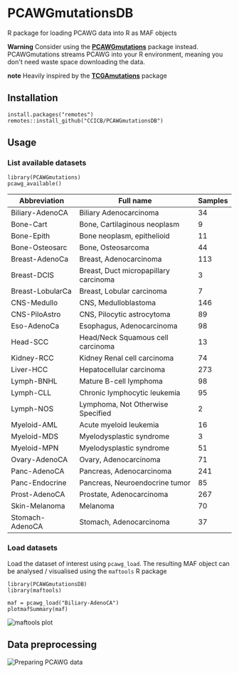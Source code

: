 # PCAWGmutationsDB

R package for loading PCAWG data into R as MAF objects

**Warning**
Consider using the [**PCAWGmutations**](https://github.com/CCICB/PCAWGmutations) package instead. PCAWGmutations streams PCAWG into your R environment, meaning you don't need waste space downloading the data.


**note**
Heavily inspired by the [**TCGAmutations**](https://github.com/PoisonAlien/TCGAmutations) package


## Installation

```
install.packages("remotes")
remotes::install_github("CCICB/PCAWGmutationsDB")
```

## Usage

### List available datasets

```
library(PCAWGmutations)
pcawg_available()
```

| Abbreviation     	| Full name                             	| Samples 	|
|------------------	|---------------------------------------	|---------	|
| Biliary-AdenoCA  	| Biliary Adenocarcinoma                	| 34      	|
| Bone-Cart        	| Bone, Cartilaginous neoplasm          	| 9       	|
| Bone-Epith       	| Bone neoplasm, epithelioid            	| 11      	|
| Bone-Osteosarc   	| Bone, Osteosarcoma                    	| 44      	|
| Breast-AdenoCa   	| Breast, Adenocarcinoma                	| 113     	|
| Breast-DCIS      	| Breast, Duct micropapillary carcinoma 	| 3       	|
| Breast-LobularCa 	| Breast, Lobular carcinoma             	| 7       	|
| CNS-Medullo      	| CNS, Medulloblastoma                  	| 146     	|
| CNS-PiloAstro    	| CNS, Pilocytic astrocytoma            	| 89      	|
| Eso-AdenoCa      	| Esophagus, Adenocarcinoma             	| 98      	|
| Head-SCC         	| Head/Neck Squamous cell carcinoma     	| 13      	|
| Kidney-RCC       	| Kidney Renal cell carcinoma           	| 74      	|
| Liver-HCC        	| Hepatocellular carcinoma              	| 273     	|
| Lymph-BNHL       	| Mature B-cell lymphoma                	| 98      	|
| Lymph-CLL        	| Chronic lymphocytic leukemia          	| 95      	|
| Lymph-NOS        	| Lymphoma, Not Otherwise Specified     	| 2       	|
| Myeloid-AML      	| Acute myeloid leukemia                	| 16      	|
| Myeloid-MDS      	| Myelodysplastic syndrome              	| 3       	|
| Myeloid-MPN      	| Myelodysplastic syndrome              	| 51      	|
| Ovary-AdenoCA    	| Ovary, Adenocarcinoma                 	| 71      	|
| Panc-AdenoCA     	| Pancreas, Adenocarcinoma              	| 241     	|
| Panc-Endocrine   	| Pancreas, Neuroendocrine tumor        	| 85      	|
| Prost-AdenoCA    	| Prostate, Adenocarcinoma              	| 267     	|
| Skin-Melanoma    	| Melanoma                              	| 70      	|
| Stomach-AdenoCA  	| Stomach, Adenocarcinoma               	| 37      	|


### Load datasets
Load the dataset of interest using `pcawg_load`.
The resulting MAF object can be analysed / visualised using the `maftools` R package

```
library(PCAWGmutationsDB)
library(maftools)

maf = pcawg_load("Biliary-AdenoCA")
plotmafSummary(maf)
```

![maftools plot](../../blob/main/inst/images/Biliary-AdenoCA_summary.png)

## Data preprocessing
![Preparing PCAWG data](inst/markdowns/prep_PCAWG_mafs.Rmd)
